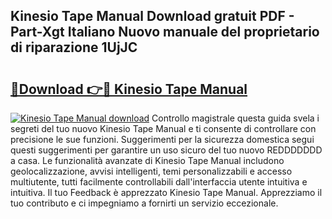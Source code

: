 ## Kinesio Tape Manual Download gratuit PDF - Part-Xgt Italiano Nuovo manuale del proprietario di riparazione 1UjJC

# <h2><a href="http://dfa3yy.blite.top/?on=Kinesio+Tape+Manual">🔗Download 👉🔴 Kinesio Tape Manual</a></h2>

[![Kinesio Tape Manual download](https://i.imgur.com/lujVjoI.png)](http://dfa3yy.blite.top/?on=Kinesio+Tape+Manual)
Controllo magistrale questa guida svela i segreti del tuo nuovo Kinesio Tape Manual e ti consente di controllare con precisione le sue funzioni. Suggerimenti per la sicurezza domestica segui questi suggerimenti per garantire un uso sicuro del tuo nuovo REDDDDDDD a casa. Le funzionalità avanzate di Kinesio Tape Manual includono geolocalizzazione, avvisi intelligenti, temi personalizzabili e accesso multiutente, tutti facilmente controllabili dall'interfaccia utente intuitiva e intuitiva. Il tuo Feedback è apprezzato Kinesio Tape Manual. Apprezziamo il tuo contributo e ci impegniamo a fornirti un servizio eccezionale.
